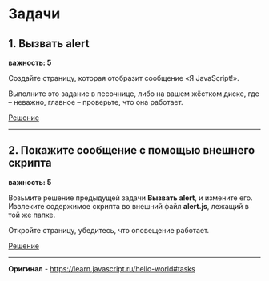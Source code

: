 # Задачи

## 1. Вызвать alert

**важность: 5**

Создайте страницу, которая отобразит сообщение «Я JavaScript!».

Выполните это задание в песочнице, либо на вашем жёстком диске, где – неважно, главное – проверьте, что она работает.

[Решение](https://github.com/npukojiucm/SchoolBook-LearnJavaScript/tree/main/%D0%9E%D1%81%D0%BD%D0%BE%D0%B2%D1%8B%20JavaScript/%D0%9F%D1%80%D0%B8%D0%B2%D0%B5%D1%82%2C%20%D0%BC%D0%B8%D1%80!/task-1)

-------

## 2. Покажите сообщение с помощью внешнего скрипта

**важность: 5**

Возьмите решение предыдущей задачи **Вызвать alert**, и измените его. Извлеките содержимое скрипта во внешний файл **alert.js**, лежащий в той же папке.

Откройте страницу, убедитесь, что оповещение работает.

[Решение](https://github.com/npukojiucm/SchoolBook-LearnJavaScript/tree/main/%D0%9E%D1%81%D0%BD%D0%BE%D0%B2%D1%8B%20JavaScript/%D0%9F%D1%80%D0%B8%D0%B2%D0%B5%D1%82%2C%20%D0%BC%D0%B8%D1%80!/task-2)

-------

**Оригинал** - <https://learn.javascript.ru/hello-world#tasks>
